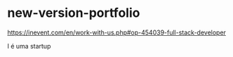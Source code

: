# new-version-portfolio

https://inevent.com/en/work-with-us.php#op-454039-full-stack-developer

I é uma startup


